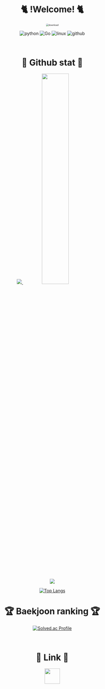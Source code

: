 
<div align="center">
  
# :cat2:  !Welcome!  :cat2:

<img src="https://user-images.githubusercontent.com/97100324/148666300-5e4760fd-9396-4327-b3dd-63ed79dfc1dd.jpg" alt="download" style="zoom:50%;" /> 

![python](https://img.shields.io/badge/python-3776AB.svg?&style=for-the-badge&logo=python&logoColor=black)
![Go](https://img.shields.io/badge/go-00ADD8.svg?&style=for-the-badge&logo=go&logoColor=black)
![linux](https://img.shields.io/badge/linux-FCC624.svg?&style=for-the-badge&logo=linux&logoColor=black)
![github](https://img.shields.io/badge/github-181717.svg?&style=for-the-badge&logo=github&logoColor=white)


<br/>


#  📎 Github stat 📎

<a href="s">
  <img src="https://github-readme-stats.vercel.app/api/top-langs/?username=kokoko12334&langs_count=10&layout=compact&theme=tokyonight" />
</a>
<a href="s">
  <img src="https://github-readme-stats.vercel.app/api?username=kokoko12334&theme=tokyonight&show_icons=true" width="42%" />
</a>

![](http://github-profile-summary-cards.vercel.app/api/cards/profile-details?username=kokoko12334&theme=date_night)

[![Top Langs](https://github-readme-stats.vercel.app/api/top-langs/?username=jogilsang&langs_count=10&layout=compact&theme=dark)](https://github.com/jogilsang/jogilsang)
<br/>

#  🏆 Baekjoon ranking 🏆

[![Solved.ac Profile](http://mazassumnida.wtf/api/generate_badge?boj=gnjgnjgnj)](https://solved.ac/gnjgnjgnj)


<br/>

#  🔗 Link 🔗

<a href="https://kokoko12334.tistory.com/" height="5" width="10" target="_blank">
	<img src="https://t1.daumcdn.net/cfile/tistory/9935084A5B9541D014" width="50" height="50"/>
<a>

</div>

